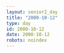 ```yaml
---
layout: senior2_day
title: "2000-10-12"
type: day
id: 2000-10-12
date: 2000-10-12
robots: noindex
---
```


